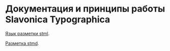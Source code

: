 # Документация и принципы работы Slavonica Typographica

[Язык разметки stml](stml.md).

[Разметка stmd](stmd.md).

